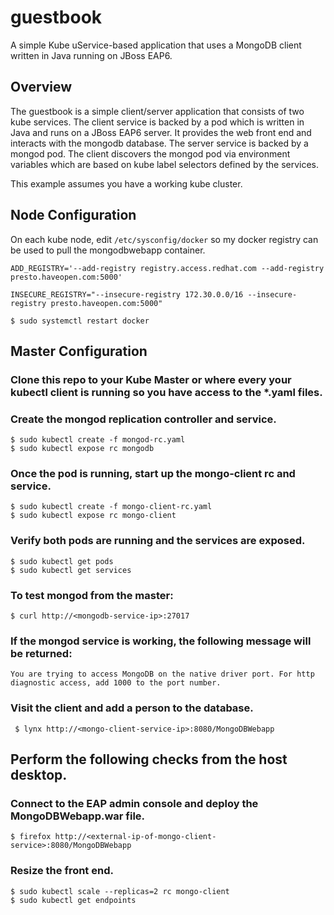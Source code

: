 # guestbook
A simple Kube uService-based application that uses a MongoDB client written in Java running on JBoss EAP6.

## Overview
The guestbook is a simple client/server application that consists of two kube
services. The client service is backed by a pod which is written in Java
and runs on a JBoss EAP6 server. It provides the web front end and interacts
with the mongodb database.  The server service is backed by a mongod pod.  The
client discovers the mongod pod via environment variables which are based on
kube label selectors defined by the services.

This example assumes you have a working kube cluster.

## Node Configuration
On each kube node, edit `/etc/sysconfig/docker` so my docker registry can be used to pull the mongodbwebapp container.

`ADD_REGISTRY='--add-registry registry.access.redhat.com --add-registry presto.haveopen.com:5000'`

`INSECURE_REGISTRY="--insecure-registry 172.30.0.0/16 --insecure-registry presto.haveopen.com:5000"`

`$ sudo systemctl restart docker`

## Master Configuration
### Clone this repo to your Kube Master or where every your kubectl client is running so you have access to the *.yaml files.

### Create the mongod replication controller and service.
    $ sudo kubectl create -f mongod-rc.yaml
    $ sudo kubectl expose rc mongodb

### Once the pod is running, start up the mongo-client rc and service.
    $ sudo kubectl create -f mongo-client-rc.yaml
    $ sudo kubectl expose rc mongo-client

### Verify both pods are running and the services are exposed.
    $ sudo kubectl get pods
    $ sudo kubectl get services

### To test mongod from the master:

    $ curl http://<mongodb-service-ip>:27017

### If the mongod service is working, the following message will be returned:

    You are trying to access MongoDB on the native driver port. For http 
    diagnostic access, add 1000 to the port number.

### Visit the client and add a person to the database.

     $ lynx http://<mongo-client-service-ip>:8080/MongoDBWebapp

## Perform the following checks from the host desktop.
### Connect to the EAP admin console and deploy the MongoDBWebapp.war file.

    $ firefox http://<external-ip-of-mongo-client-service>:8080/MongoDBWebapp

### Resize the front end.

    $ sudo kubectl scale --replicas=2 rc mongo-client
    $ sudo kubectl get endpoints
